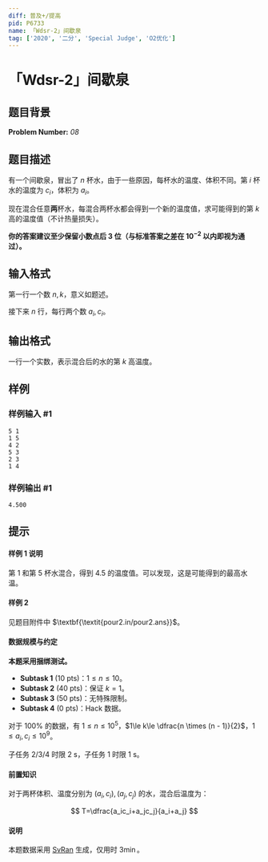 ```yaml
---
diff: 普及+/提高
pid: P6733
name: 「Wdsr-2」间歇泉
tag: ['2020', '二分', 'Special Judge', 'O2优化']
---
```

# 「Wdsr-2」间歇泉
## 题目背景

**Problem Number:** $\textit{08}$
## 题目描述

有一个间歇泉，冒出了 $n$ 杯水，由于一些原因，每杯水的温度、体积不同。第 $i$ 杯水的温度为 $c_i$，体积为 $a_i$。

现在混合任意**两**杯水，每混合两杯水都会得到一个新的温度值，求可能得到的第 $k$ 高的温度值（不计热量损失）。

**你的答案建议至少保留小数点后 $\bm3$ 位（与标准答案之差在 $\bm{10^{-2}}$ 以内即视为通过）。**
## 输入格式

第一行一个数 $n,k$，意义如题述。

接下来 $n$ 行，每行两个数 $a_i,c_i$。
## 输出格式

一行一个实数，表示混合后的水的第 $k$ 高温度。
## 样例

### 样例输入 #1
```
5 1
1 5
4 2
5 3
2 3
1 4
```
### 样例输出 #1
```
4.500
```
## 提示

#### 样例 1 说明

第 $1$ 和第 $5$ 杯水混合，得到 $4.5$ 的温度值。可以发现，这是可能得到的最高水温。

#### 样例 2

见题目附件中 $\textbf{\textit{pour2.in/pour2.ans}}$。

#### 数据规模与约定

**本题采用捆绑测试。**

- $\textbf{Subtask 1}\text{ (10 pts)}$：$1\le n\le 10$。
- $\textbf{Subtask 2}\text{ (40 pts)}$：保证 $k=1$。
- $\textbf{Subtask 3}\text{ (50 pts)}$：无特殊限制。
- $\textbf{Subtask 4}\text{ (0 pts)}$：Hack 数据。

对于 $100\%$ 的数据，有 $1\le n\le 10^5$，$1\le k\le \dfrac{n \times (n - 1)}{2}$，$1\le a_i,c_i\le 10^9$。

子任务 2/3/4 时限 $\text{2 s}$，子任务 1 时限 $\text{1 s}$。

#### 前置知识

对于两杯体积、温度分别为 $(a_i,c_i),(a_j,c_j)$ 的水，混合后温度为：

$$
T=\dfrac{a_ic_i+a_jc_j}{a_i+a_j}
$$

#### 说明

本题数据采用 [SvRan](https://github.com/Sept0913/SvRan) 生成，仅用时 $3\min$。
